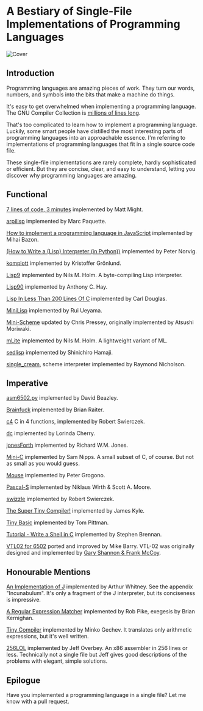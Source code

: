 # A Bestiary of Single-File Implementations of Programming Languages

![Cover](https://raw.githubusercontent.com/marcpaq/b1fipl/master/FunnyAnimals.jpg "Cover")


## Introduction

Programming languages are amazing pieces of work. They turn our words, numbers, and symbols into the bits that make a machine do things.

It's easy to get overwhelmed when implementing a programming language. The GNU Compiler Collection is [millions of lines long](https://www.phoronix.com/scan.php?page=news_item&px=MTE1OTg).

That's too complicated to learn how to implement a programming language. Luckily, some smart people have distilled the most interesting parts of programming languages into an approachable essence. I'm referring to implementations of programming languages that fit in a single source code file. 

These single-file implementations are rarely complete, hardly sophisticated or efficient. But they are concise, clear, and easy to understand, letting you discover why programming languages are amazing.

## Functional

[7 lines of code, 3 minutes](http://matt.might.net/articles/implementing-a-programming-language/) implemented by Matt Might.

[arpilisp](https://github.com/marcpaq/arpilisp) implemented by Marc Paquette.

[How to implement a programming language in JavaScript](http://lisperator.net/pltut/) implemented by Mihai Bazon.

[(How to Write a (Lisp) Interpreter (in Python))](http://www.norvig.com/lispy.html) implemented by Peter Norvig.

[komplott](https://github.com/krig/LISP) implemented by Kristoffer Grönlund.

[Lisp9](https://www.t3x.org/lisp9/index.html) implemented by Nils M. Holm. A byte-compiling Lisp interpreter.

[Lisp90](http://howtowriteaprogram.blogspot.com/2010/11/lisp-interpreter-in-90-lines-of-c.html) implemented by Anthony C. Hay.

[Lisp In Less Than 200 Lines Of C](https://carld.github.io/2017/06/20/lisp-in-less-than-200-lines-of-c.html) implemented by Carl Douglas.

[MiniLisp](https://github.com/rui314/minilisp) implemented by Rui Ueyama.

[Mini-Scheme](https://github.com/catseye/minischeme) updated by Chris Pressey, originally implemented by Atsushi Moriwaki.

[mLite](https://www.t3x.org/mlite/index.html) implemented by Nils M. Holm. A lightweight variant of ML.

[sedlisp](https://github.com/shinh/sedlisp) implemented by Shinichiro Hamaji.

[single_cream](https://github.com/rain-1/single_cream), scheme interpreter implemented by Raymond Nicholson.


## Imperative

[asm6502.py](http://www.dabeaz.com/superboard/asm6502.py) implemented by David Beazley.

[Brainfuck](http://www.muppetlabs.com/~breadbox/software/tiny/bf.asm.txt) implemented by Brian Raiter.

[c4](https://github.com/rswier/c4) C in 4 functions, implemented by Robert Swierczek.

[dc](https://github.com/dspinellis/unix-history-repo/blob/Research-V7-Snapshot-Development/usr/src/cmd/dc/dc.c) implemented by Lorinda Cherry.

[jonesForth](https://github.com/nornagon/jonesforth/blob/master/jonesforth.S) implemented by Richard W.M. Jones.

[Mini-C](https://github.com/Fedjmike/mini-c) implemented by Sam Nipps. A small subset of C, of course. But not as small as you would guess.

[Mouse](http://users.encs.concordia.ca/~grogono/Mouse/mouse.html) implemented by Peter Grogono.

[Pascal-S](http://standardpascal.org/pascals.html) implemented by Niklaus Wirth & Scott A. Moore.

[swizzle](https://github.com/rswier/swizzle) implemented by Robert Swierczek.

[The Super Tiny Compiler!](https://github.com/thejameskyle/the-super-tiny-compiler) implemented by James Kyle.

[Tiny Basic](http://ittybittycomputers.com/IttyBitty/TinyBasic/index.htm) implemented by Tom Pittman.

[Tutorial - Write a Shell in C](https://brennan.io/2015/01/16/write-a-shell-in-c/) implemented by Stephen Brennan.

[VTL02 for 6502](https://github.com/Klaus2m5/VTL02) ported and improved by Mike Barry. VTL-02 was originally designed and implemented by [Gary Shannon & Frank McCoy](http://www.altair680kit.com/manuals/Altair_680-VTL-2%20Manual-05-Beta_1-Searchable.pdf).


## Honourable Mentions

[An Implementation of J](http://www.jsoftware.com/books/pdf/aioj.pdf) implemented by Arthur Whitney. See the appendix "Incunabulum". It's only a fragment of the J interpreter, but its conciseness is impressive.

[A Regular Expression Matcher](http://www.cs.princeton.edu/courses/archive/spr09/cos333/beautiful.html) implemented by Rob Pike, exegesis by Brian Kernighan.

[Tiny Compiler](http://blog.mgechev.com/2017/09/16/developing-simple-interpreter-transpiler-compiler-tutorial/) implemented by Minko Gechev. It translates only arithmetic expressions, but it's well written.

[256LOL](http://blog.jeff.over.bz/assembly/compilers/jit/2017/01/15/x86-assembler.html) implemented by Jeff Overbey. An x86 assembler in 256 lines or less. Technically not a single file but Jeff gives good descriptions of the problems with elegant, simple solutions.

## Epilogue

Have you implemented a programming language in a single file? Let me know with a pull request.

